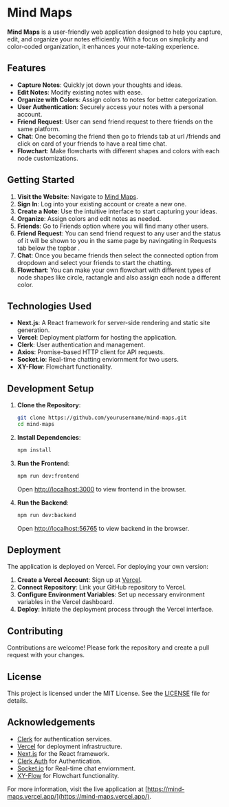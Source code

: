 # Mind Maps

**Mind Maps** is a user-friendly web application designed to help you capture, edit, and organize your notes efficiently. With a focus on simplicity and color-coded organization, it enhances your note-taking experience.

## Features

- **Capture Notes**: Quickly jot down your thoughts and ideas.
- **Edit Notes**: Modify existing notes with ease.
- **Organize with Colors**: Assign colors to notes for better categorization.
- **User Authentication**: Securely access your notes with a personal account.
- **Friend Request**: User can send friend request to there friends on the same platform.
- **Chat**: One becoming the friend then go to friends tab at url /friends and click on card of your friends to have a real time chat.
- **Flowchart**: Make flowcharts with different shapes and colors with each node customizations.

## Getting Started

1. **Visit the Website**: Navigate to [Mind Maps](https://mind-maps.vercel.app/).
2. **Sign In**: Log into your existing account or create a new one.
3. **Create a Note**: Use the intuitive interface to start capturing your ideas.
4. **Organize**: Assign colors and edit notes as needed.
5. **Friends**: Go to Friends option where you will find many other users.
6. **Friend Request**: You can send friend request to any user and the status of it will be shown to you in the same page by navingating in Requests tab below the topbar .
7. **Chat**: Once you became friends then select the connected option from dropdown and select your friends to start the chatting.
8. **Flowchart**: You can make your own flowchart with different types of node shapes like circle, ractangle and also assign each node a different color.

## Technologies Used

- **Next.js**: A React framework for server-side rendering and static site generation.
- **Vercel**: Deployment platform for hosting the application.
- **Clerk**: User authentication and management.
- **Axios**: Promise-based HTTP client for API requests.
- **Socket.io**: Real-time chatting enviornment for two users.
- **XY-Flow**: Flowchart functionality.

## Development Setup

1. **Clone the Repository**:

   ```bash
   git clone https://github.com/yourusername/mind-maps.git
   cd mind-maps
   ```

2. **Install Dependencies**:

   ```bash
   npm install
   ```

3. **Run the Frontend**:

   ```bash
   npm run dev:frontend
   ```

   Open [http://localhost:3000](http://localhost:3000) to view frontend in the browser.

4. **Run the Backend**:

   ```bash
   npm run dev:backend
   ```

   Open [http://localhost:56765](http://localhost:56765) to view backend in the browser.

## Deployment

The application is deployed on Vercel. For deploying your own version:

1. **Create a Vercel Account**: Sign up at [Vercel](https://vercel.com/).
2. **Connect Repository**: Link your GitHub repository to Vercel.
3. **Configure Environment Variables**: Set up necessary environment variables in the Vercel dashboard.
4. **Deploy**: Initiate the deployment process through the Vercel interface.

## Contributing

Contributions are welcome! Please fork the repository and create a pull request with your changes.

## License

This project is licensed under the MIT License. See the [LICENSE](LICENSE) file for details.

## Acknowledgements

- [Clerk](https://clerk.dev/) for authentication services.
- [Vercel](https://vercel.com/) for deployment infrastructure.
- [Next.js](https://nextjs.org/) for the React framework.
- [Clerk Auth](https://clerk.com/) for Authentication.
- [Socket.io](https://socket.io/) for Real-time chat enviornment.
- [XY-Flow](https://xyflow.com/) for Flowchart functionality.

For more information, visit the live application at [https://mind-maps.vercel.app/](https://mind-maps.vercel.app/). 